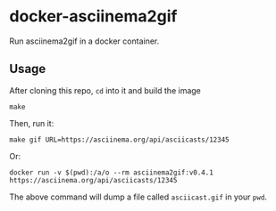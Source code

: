 # docker-asciinema2gif

Run asciinema2gif in a docker container.

## Usage

After cloning this repo, `cd` into it and build the image

    make

Then, run it:

    make gif URL=https://asciinema.org/api/asciicasts/12345

Or:

    docker run -v $(pwd):/a/o --rm asciinema2gif:v0.4.1 https://asciinema.org/api/asciicasts/12345

The above command will dump a file called `asciicast.gif` in your `pwd`.
